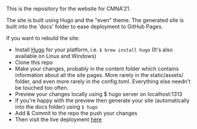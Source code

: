 This is the repository for the website for CMNA'21.

The site is built using Hugo and the "even" theme. The generated site is built into the 'docs' folder to ease deployment to GitHub Pages.

If you want to rebuild the site:

* Install [Hugo](https://gohugo.io/) for your platform, i.e. `$ brew install hugo` (It's also available on Linux and Windows)
* Clone this repo
* Make your changes, probably in the content folder which contains information about all the site pages. More rarely in the static/assets/ folder, and even more rarely in the config.toml. Everything else needn't be touched too often.
* Preview your changes locally using $ hugo server on localhost:1313
* If you're happy with the preview then generate your site (automatically into the docs folder) using `$ hugo`
* Add & Commit to the repo the push your changes
* Then visit the live deployment [here](https://cmna-workshop.github.io/cmna21/)


